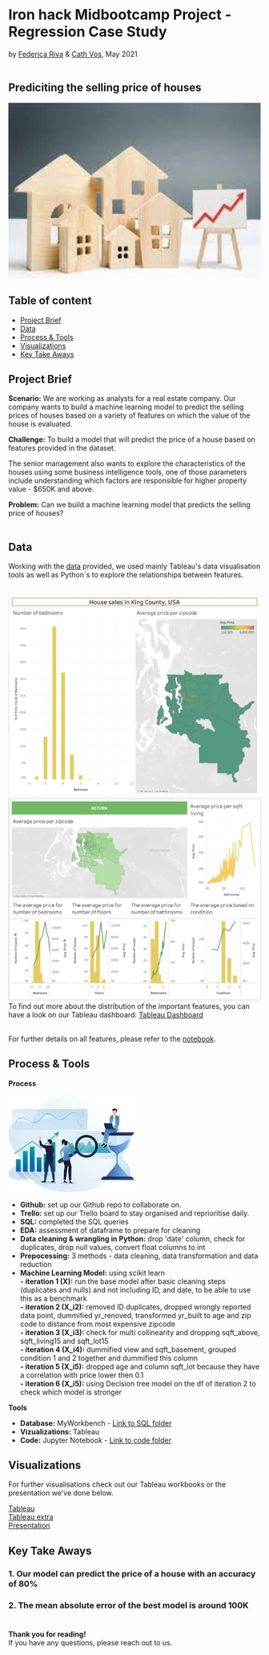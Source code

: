 # Iron hack Midbootcamp Project - Regression Case Study
by [Federica Riva](https://github.com/federicariva) & [Cath Vos](https://github.com/cathvos), May 2021
<br/><br/>
## Prediciting the selling price of houses



 <img src="https://raw.githubusercontent.com/cathvos/MidbootcampProject/main/images/house%202.jpeg" width="600" height="350">

## Table of content

- [Project Brief](#project-brief)
- [Data](#data)
- [Process & Tools](#Process-Tools)
- [Visualizations](#Visualizations)
- [Key Take Aways](#Key-Take-Aways)

## Project Brief
**Scenario:**
We are working as analysts for a real estate company. Our company wants to build a machine learning model to predict the selling prices 
of houses based on a variety of features on which the value of the house is evaluated.

**Challenge:**
To build a model that will predict the price of a house based on features provided in the dataset. 

The senior management also wants to explore the characteristics of the houses using some business intelligence tools, one of those parameters include understanding which factors are responsible for higher property value - $650K and above.

**Problem:**
Can we build a machine learning model that predicts the selling price of houses?<br/><br/>

## Data

Working with the [data](https://github.com/cathvos/MidbootcampProject/tree/main/datasets) provided, we used mainly Tableau's data visualisation tools as well as Python´s to explore the relationships between features. <br/> <br/>

![workflow](https://raw.githubusercontent.com/cathvos/MidbootcampProject/main/Images/TableauViz_1.png)
![workflow](https://raw.githubusercontent.com/cathvos/MidbootcampProject/main/Images/TableauViz_2.png)
<br/>
To find out more about the distribution of the important features, you can have a look on our Tableau dashboard: [Tableau Dashboard](https://public.tableau.com/app/profile/cath7944/viz/IHprojectweek5/Dashboard?publish=yes)

<br/>For further details on all features, please refer to the [notebook](https://github.com/cathvos/MidbootcampProject/blob/main/code/Python_code.ipynb).

## Process & Tools

**Process**

![workflow](https://github.com/cathvos/MidbootcampProject/blob/main/images/Process.jpeg?raw=true)

- **Github:** set up our Github repo to collaborate on. <br/>
- **Trello:** set up our Trello board to stay organised and reprioritise daily.<br/>
- **SQL:** completed the SQL queries<br/>
- **EDA:** assessment of dataframe to prepare for cleaning<br/>
- **Data cleaning & wrangling in Python:** drop 'date' column, check for duplicates, drop null values, convert float columns to int<br/>
- **Prepocessing:** 3 methods - data cleaning, data transformation and data reduction<br/>
- **Machine Learning Model:** using scikit learn<br/>
**- iteration 1 (X):** run the base model after basic cleaning steps (duplicates and nulls) and not including ID, and date, to be able to use this as a benchmark<br/>
**- iteration 2 (X_i2):** removed ID duplicates, dropped wrongly reported data point, dummified yr_renoved, transformed yr_built to age and zip code to distance from most expensive zipcode<br/>
**- iteration 3 (X_i3):** check for multi collinearity and dropping sqft_above, sqft_living15 and sqft_lot15 <br/>
**- iteration 4 (X_i4):** dummified view and sqft_basement, grouped condition 1 and 2 together and dummified this column <br/>
**- iteration 5 (X_i5):** dropped age and column sqft_lot because they have a correlation with price lower then 0.1 <br/>
**- iteration 6 (X_i5):** using Decision tree model on the df of iteration 2 to check which model is stronger <br/>

**Tools**
 - **Database:** MyWorkbench - [Link to SQL folder](https://github.com/federicariva/MidbootcampProject/tree/main/deliverables)
 - **Vizualizations:** Tableau
 - **Code:** Jupyter Notebook - [Link to code folder](https://github.com/cathvos/MidbootcampProject/tree/main/code)

## Visualizations

For further visualisations check out our Tableau workbooks or the presentation we've done below.

[Tableau](https://public.tableau.com/app/profile/cath7944/viz/IHprojectweek5/Dashboard?publish=yes) <br/>
[Tableau extra](https://public.tableau.com/app/profile/cath7944/viz/IHprojectweek5extra/DetailDashboard2) <br/>
[Presentation](https://github.com/cathvos/MidbootcampProject/blob/main/deliverables/Project_presentation.pptx)

## Key Take Aways

### 1. Our model can predict the price of a house with an accuracy of 80%
### 2. The mean absolute error of the best model is around 100K
# 

**Thank you for reading!** <br/>
If you have any questions, please reach out to us.<br/><br/>
